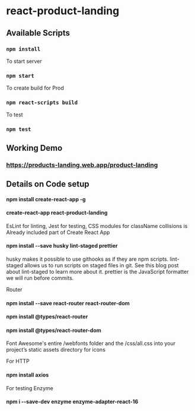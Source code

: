 # react-product-landing

## Available Scripts

### `npm install`

To start server
### `npm start`

To create build for Prod
### `npm react-scripts build`

To test
### `npm test`

## Working Demo
### https://products-landing.web.app/product-landing


## Details on Code setup 

#### npm install create-react-app -g
#### create-react-app react-product-landing
EsLint for linting, Jest for testing, CSS modules for className collisions is Already included part of  Create React App

#### npm install --save husky lint-staged prettier

husky makes it possible to use githooks as if they are npm scripts.
lint-staged allows us to run scripts on staged files in git. See this blog post about lint-staged to learn more about it.
prettier is the JavaScript formatter we will run before commits.

Router
#### npm install --save react-router react-router-dom
#### npm install @types/react-router
#### npm install @types/react-router-dom

Font Awesome's entire /webfonts folder and the /css/all.css into your project’s static assets directory for icons

For HTTP
#### npm install axios

For testing Enzyme
#### npm i --save-dev enzyme enzyme-adapter-react-16